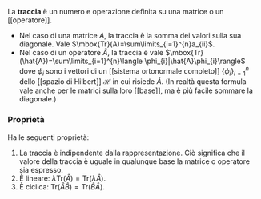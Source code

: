 La **traccia** è un numero e operazione definita su una matrice o un [[operatore]].
- Nel caso di una matrice $A$, la traccia è la somma dei valori sulla sua diagonale. Vale $\mbox{Tr}(A)=\sum\limits_{i=1}^{n}a_{ii}$.
- Nel caso di un operatore $\hat{A}$, la traccia è vale $\mbox{Tr}(\hat{A})=\sum\limits_{i=1}^{n}\langle \phi_{i}|\hat{A}\phi_{i}\rangle$ dove $\phi_{i}$ sono i vettori di un [[sistema ortonormale completo]] $\{ \phi_{i} \}_{i=1}^{n}$ dello [[spazio di Hilbert]] $\mathcal{H}$ in cui risiede $\hat{A}$. (In realtà questa formula vale anche per le matrici sulla loro [[base]], ma è più facile sommare la diagonale.)
### Proprietà
Ha le seguenti proprietà:
1. La traccia è indipendente dalla rappresentazione. Ciò significa che il valore della traccia è uguale in qualunque base la matrice o operatore sia espresso.
2. È lineare: $\lambda\text{Tr}(\hat{A})=\text{Tr}(\lambda \hat{A})$.
3. È ciclica: $\mbox{Tr}(\hat{A}\hat{B})=\mbox{Tr}(\hat{B}\hat{A})$.